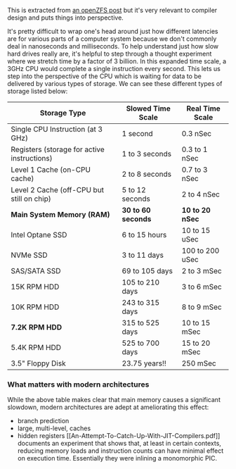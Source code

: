 This is extracted from [an openZFS post](https://jro.io/truenas/openzfs/#arc) but it's very relevant to compiler design and puts things into perspective.

It's pretty difficult to wrap one's head around just how different latencies are for various parts of a computer system because we don't commonly deal in nanoseconds and milliseconds. To help understand just how slow hard drives really are, it's helpful to step through a thought experiment where we stretch time by a factor of 3 billion. In this expanded time scale, a 3GHz CPU would complete a single instruction every second. This lets us step into the perspective of the CPU which is waiting for data to be delivered by various types of storage. We can see these different types of storage listed below:

| **Storage Type**                            | **Slowed Time Scale** | **Real Time Scale** |
| ------------------------------------------- | --------------------- | ------------------- |
| Single CPU Instruction (at 3 GHz)           | 1 second              | 0.3 nSec            |
| Registers (storage for active instructions) | 1 to 3 seconds        | 0.3 to 1 nSec       |
| Level 1 Cache (on-CPU cache)                | 2 to 8 seconds        | 0.7 to 3 nSec       |
| Level 2 Cache (off-CPU but still on chip)   | 5 to 12 seconds       | 2 to 4 nSec         |
| **Main System Memory (RAM)**                | **30 to 60 seconds**  | **10 to 20 nSec**   |
| Intel Optane SSD                            | 6 to 15 hours         | 10 to 15 uSec       |
| NVMe SSD                                    | 3 to 11 days          | 100 to 200 uSec     |
| SAS/SATA SSD                                | 69 to 105 days        | 2 to 3 mSec         |
| 15K RPM HDD                                 | 105 to 210 days       | 3 to 6 mSec         |
| 10K RPM HDD                                 | 243 to 315 days       | 8 to 9 mSec         |
| **7.2K RPM HDD**                            | 315 to 525 days       | 10 to 15 mSec       |
| 5.4K RPM HDD                                | 525 to 700 days       | 15 to 20 mSec       |
| 3.5" Floppy Disk                            | 23.75 years!!         | 250 mSec            |
### What matters with modern architectures
While the above table makes clear that main memory causes a significant slowdown, modern architectures are adept at ameliorating this effect:
- branch prediction
- large, multi-level, caches
- hidden registers
[[An-Attempt-To-Catch-Up-With-JIT-Compilers.pdf]] documents an experiment that shows that, at least in certain contexts, reducing memory loads and instruction counts can have minimal effect on execution time. Essentially they were inlining a monomorphic PIC.